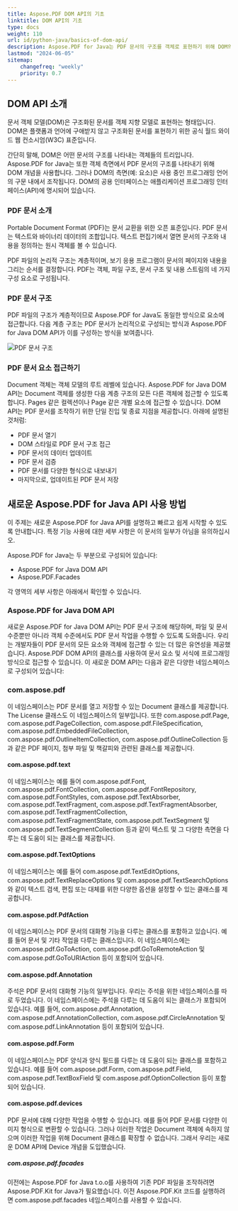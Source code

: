 ```yaml
---
title: Aspose.PDF DOM API의 기초
linktitle: DOM API의 기초
type: docs
weight: 110
url: id/python-java/basics-of-dom-api/
description: Aspose.PDF for Java는 PDF 문서의 구조를 객체로 표현하기 위해 DOM의 개념을 사용합니다. 여기서 이 구조에 대한 설명을 읽을 수 있습니다.
lastmod: "2024-06-05"
sitemap:
    changefreq: "weekly"
    priority: 0.7
---
```


## DOM API 소개

문서 객체 모델(DOM)은 구조화된 문서를 객체 지향 모델로 표현하는 형태입니다. DOM은 플랫폼과 언어에 구애받지 않고 구조화된 문서를 표현하기 위한 공식 월드 와이드 웹 컨소시엄(W3C) 표준입니다.

간단히 말해, DOM은 어떤 문서의 구조를 나타내는 객체들의 트리입니다.
 Aspose.PDF for Java는 또한 객체 측면에서 PDF 문서의 구조를 나타내기 위해 DOM 개념을 사용합니다. 그러나 DOM의 측면(예: 요소)은 사용 중인 프로그래밍 언어의 구문 내에서 조작됩니다. DOM의 공용 인터페이스는 애플리케이션 프로그래밍 인터페이스(API)에 명시되어 있습니다.

### PDF 문서 소개

Portable Document Format (PDF)는 문서 교환을 위한 오픈 표준입니다. PDF 문서는 텍스트와 바이너리 데이터의 조합입니다. 텍스트 편집기에서 열면 문서의 구조와 내용을 정의하는 원시 객체를 볼 수 있습니다.

PDF 파일의 논리적 구조는 계층적이며, 보기 응용 프로그램이 문서의 페이지와 내용을 그리는 순서를 결정합니다. PDF는 객체, 파일 구조, 문서 구조 및 내용 스트림의 네 가지 구성 요소로 구성됩니다.

### PDF 문서 구조

PDF 파일의 구조가 계층적이므로 Aspose.PDF for Java도 동일한 방식으로 요소에 접근합니다. 다음 계층 구조는 PDF 문서가 논리적으로 구성되는 방식과 Aspose.PDF for Java DOM API가 이를 구성하는 방식을 보여줍니다.

![PDF 문서 구조](../images/structure.png)

### PDF 문서 요소 접근하기

Document 객체는 객체 모델의 루트 레벨에 있습니다. Aspose.PDF for Java DOM API는 Document 객체를 생성한 다음 계층 구조의 모든 다른 객체에 접근할 수 있도록 합니다. Pages 같은 컬렉션이나 Page 같은 개별 요소에 접근할 수 있습니다. DOM API는 PDF 문서를 조작하기 위한 단일 진입 및 종료 지점을 제공합니다. 아래에 설명된 것처럼:

- PDF 문서 열기
- DOM 스타일로 PDF 문서 구조 접근
- PDF 문서의 데이터 업데이트
- PDF 문서 검증
- PDF 문서를 다양한 형식으로 내보내기
- 마지막으로, 업데이트된 PDF 문서 저장

## 새로운 Aspose.PDF for Java API 사용 방법

이 주제는 새로운 Aspose.PDF for Java API를 설명하고 빠르고 쉽게 시작할 수 있도록 안내합니다. 특정 기능 사용에 대한 세부 사항은 이 문서의 일부가 아님을 유의하십시오.

Aspose.PDF for Java는 두 부분으로 구성되어 있습니다:

- Aspose.PDF for Java DOM API
- Aspose.PDF.Facades

각 영역의 세부 사항은 아래에서 확인할 수 있습니다.

### Aspose.PDF for Java DOM API

새로운 Aspose.PDF for Java DOM API는 PDF 문서 구조에 해당하며, 파일 및 문서 수준뿐만 아니라 객체 수준에서도 PDF 문서 작업을 수행할 수 있도록 도와줍니다. 우리는 개발자들이 PDF 문서의 모든 요소와 객체에 접근할 수 있는 더 많은 유연성을 제공했습니다. Aspose.PDF DOM API의 클래스를 사용하여 문서 요소 및 서식에 프로그래밍 방식으로 접근할 수 있습니다. 이 새로운 DOM API는 다음과 같은 다양한 네임스페이스로 구성되어 있습니다:

### com.aspose.pdf

이 네임스페이스는 PDF 문서를 열고 저장할 수 있는 Document 클래스를 제공합니다. The License 클래스도 이 네임스페이스의 일부입니다. 또한 com.aspose.pdf.Page, com.aspose.pdf.PageCollection, com.aspose.pdf.FileSpecification, com.aspose.pdf.EmbeddedFileCollection, com.aspose.pdf.OutlineItemCollection, com.aspose.pdf.OutlineCollection 등과 같은 PDF 페이지, 첨부 파일 및 책갈피와 관련된 클래스를 제공합니다.

#### com.aspose.pdf.text

이 네임스페이스는 예를 들어 com.aspose.pdf.Font, com.aspose.pdf.FontCollection, com.aspose.pdf.FontRepository, com.aspose.pdf.FontStyles, com.aspose.pdf.TextAbsorber, com.aspose.pdf.TextFragment, com.aspose.pdf.TextFragmentAbsorber, com.aspose.pdf.TextFragmentCollection, com.aspose.pdf.TextFragmentState, com.aspose.pdf.TextSegment 및 com.aspose.pdf.TextSegmentCollection 등과 같이 텍스트 및 그 다양한 측면을 다루는 데 도움이 되는 클래스를 제공합니다.

#### com.aspose.pdf.TextOptions

이 네임스페이스는 예를 들어 com.aspose.pdf.TextEditOptions, com.aspose.pdf.TextReplaceOptions 및 com.aspose.pdf.TextSearchOptions와 같이 텍스트 검색, 편집 또는 대체를 위한 다양한 옵션을 설정할 수 있는 클래스를 제공합니다.
#### com.aspose.pdf.PdfAction

이 네임스페이스는 PDF 문서의 대화형 기능을 다루는 클래스를 포함하고 있습니다. 예를 들어 문서 및 기타 작업을 다루는 클래스입니다. 이 네임스페이스에는 com.aspose.pdf.GoToAction, com.aspose.pdf.GoToRemoteAction 및 com.aspose.pdf.GoToURIAction 등이 포함되어 있습니다.

#### com.aspose.pdf.Annotation

주석은 PDF 문서의 대화형 기능의 일부입니다. 우리는 주석을 위한 네임스페이스를 따로 두었습니다. 이 네임스페이스에는 주석을 다루는 데 도움이 되는 클래스가 포함되어 있습니다. 예를 들어, com.aspose.pdf.Annotation, com.aspose.pdf.AnnotationCollection, com.aspose.pdf.CircleAnnotation 및 com.aspose.pdf.LinkAnnotation 등이 포함되어 있습니다.

#### com.aspose.pdf.Form

이 네임스페이스는 PDF 양식과 양식 필드를 다루는 데 도움이 되는 클래스를 포함하고 있습니다. 예를 들어 com.aspose.pdf.Form, com.aspose.pdf.Field, com.aspose.pdf.TextBoxField 및 com.aspose.pdf.OptionCollection 등이 포함되어 있습니다.

#### com.aspose.pdf.devices

PDF 문서에 대해 다양한 작업을 수행할 수 있습니다. 예를 들어 PDF 문서를 다양한 이미지 형식으로 변환할 수 있습니다.
 그러나 이러한 작업은 Document 객체에 속하지 않으며 이러한 작업을 위해 Document 클래스를 확장할 수 없습니다. 그래서 우리는 새로운 DOM API에 Device 개념을 도입했습니다.

##### com.aspose.pdf.facades

이전에는 Aspose.PDF for Java t.o.o를 사용하여 기존 PDF 파일을 조작하려면 Aspose.PDF.Kit for Java가 필요했습니다. 이전 Aspose.PDF.Kit 코드를 실행하려면 com.aspose.pdf.facades 네임스페이스를 사용할 수 있습니다.